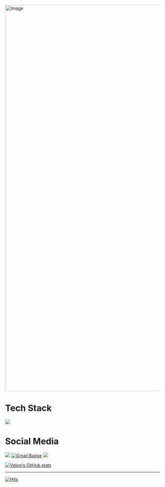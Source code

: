 <img width="1255" alt="Image" src="https://github.com/user-attachments/assets/36146a0a-2c6b-4cdb-bd26-cdf74d618e4b" />

# Tech Stack
<img src="https://skillicons.dev/icons?i=apple,swift,reactivex,py,java,html,css,js,mysql,firebase" />

# Social Media
<a href="https://www.instagram.com/im_jeunghun/"> <img src="https://skillicons.dev/icons?i=instagram"/></a> [![Gmail Badge](https://skillicons.dev/icons?i=gmail&link=mailto:ksjs1111@gmail.com)](mailto:ksjs1111@gmail.com) <a href="https://www.linkedin.com/in/jeonghun-lee-381073238/"><img src="https://skillicons.dev/icons?i=linkedin"/></a>

[![Velog's GitHub stats](https://velog-readme-stats.vercel.app/api?name=jeunghun2)](https://velog.io/@jeunghun2)

---

[![Hits](https://hits.seeyoufarm.com/api/count/incr/badge.svg?url=https%3A%2F%2Fgithub.com%2FjeungHunLee%2Fhit-counter&count_bg=%2379C83D&title_bg=%23555555&icon=&icon_color=%23E7E7E7&title=hits&edge_flat=false)](https://hits.seeyoufarm.com)
